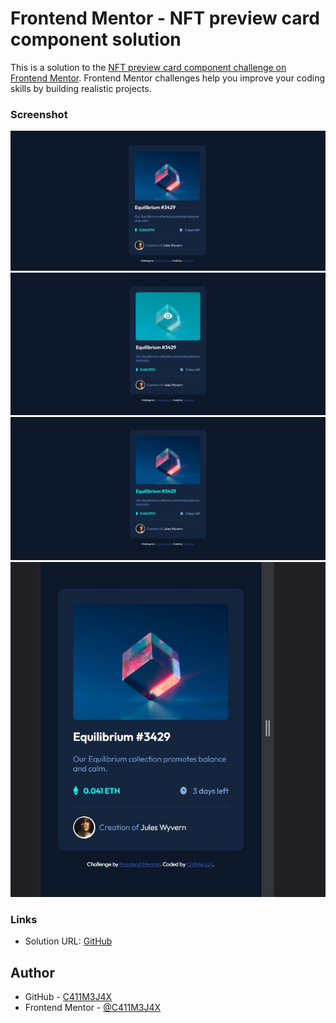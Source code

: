 # Frontend Mentor - NFT preview card component solution

This is a solution to the [NFT preview card component challenge on Frontend Mentor](https://www.frontendmentor.io/challenges/nft-preview-card-component-SbdUL_w0U). Frontend Mentor challenges help you improve your coding skills by building realistic projects.

### Screenshot

![](screenshot/Desktop_View.jpg)
![](screenshot/Desktop_View_Hover.jpg)
![](screenshot/Desktop_View_Hover_Name.jpg)
![](screenshot/Mobile_View.jpg)

### Links

- Solution URL: [GitHub](https://github.com/C411M3J4X/nft-preview-card-component)

## Author

- GitHub - [C411M3J4X](https://github.com/C411M3J4X)
- Frontend Mentor - [@C411M3J4X](https://www.frontendmentor.io/profile/C411M3J4X)

